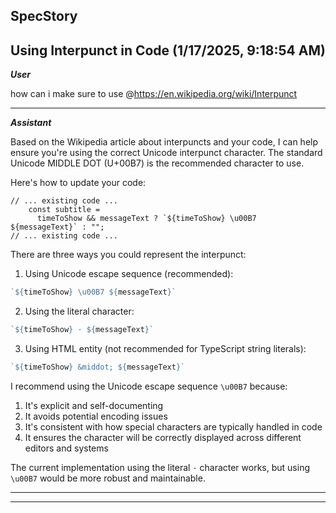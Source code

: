 ## SpecStory

## Using Interpunct in Code (1/17/2025, 9:18:54 AM)

_**User**_

how can i make sure to use @https://en.wikipedia.org/wiki/Interpunct 

---

_**Assistant**_

Based on the Wikipedia article about interpuncts and your code, I can help ensure you're using the correct Unicode interpunct character. The standard Unicode MIDDLE DOT (U+00B7) is the recommended character to use.

Here's how to update your code:

```typescript:features/conversation-list/conversation-list-item/conversation-list-item-group.tsx
// ... existing code ...
    const subtitle =
      timeToShow && messageText ? `${timeToShow} \u00B7 ${messageText}` : "";
// ... existing code ...
```

There are three ways you could represent the interpunct:

1. Using Unicode escape sequence (recommended):
```typescript
`${timeToShow} \u00B7 ${messageText}`
```

2. Using the literal character:
```typescript
`${timeToShow} · ${messageText}`
```

3. Using HTML entity (not recommended for TypeScript string literals):
```typescript
`${timeToShow} &middot; ${messageText}`
```

I recommend using the Unicode escape sequence `\u00B7` because:
1. It's explicit and self-documenting
2. It avoids potential encoding issues
3. It's consistent with how special characters are typically handled in code
4. It ensures the character will be correctly displayed across different editors and systems

The current implementation using the literal `·` character works, but using `\u00B7` would be more robust and maintainable.

---



---

